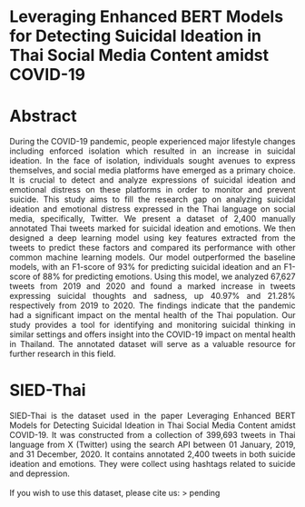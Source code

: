 # Leveraging Enhanced BERT Models for Detecting Suicidal Ideation in Thai Social Media Content amidst COVID-19
# Abstract
<div align="justify"> During the COVID-19 pandemic, people experienced major lifestyle changes including enforced isolation which resulted in an increase in suicidal ideation. In the face of isolation, individuals sought avenues to express themselves, and social media platforms have emerged as a primary choice. It is crucial to detect and analyze expressions of suicidal ideation and emotional distress on these platforms in order to monitor and prevent suicide. This study aims to fill the research gap on analyzing suicidal ideation and emotional distress expressed in the Thai language on social media, specifically, Twitter. We present a dataset of 2,400 manually annotated Thai tweets marked for suicidal ideation and emotions. We then designed a deep learning model using key features extracted from the tweets to predict these factors and compared its performance with other common machine learning models. Our model outperformed the baseline models, with an F1-score of 93% for predicting suicidal ideation and an F1-score of 88% for predicting emotions. Using this model, we analyzed 67,627 tweets from 2019 and 2020 and found a marked increase in tweets expressing suicidal thoughts and sadness, up 40.97% and 21.28% respectively from 2019 to 2020. The findings indicate that the pandemic had a significant impact on the mental health of the Thai population. Our study provides a tool for identifying and monitoring suicidal thinking in similar settings and offers insight into the COVID-19 impact on mental health in Thailand. The annotated dataset will serve as a valuable resource for further research in this field. </div>

# SIED-Thai
<div align="justify"> SIED-Thai is the dataset used in the paper Leveraging Enhanced BERT Models for Detecting Suicidal Ideation in Thai Social Media Content amidst COVID-19. It was constructed from a collection of 399,693 tweets in Thai language from X (Twitter) using the search API between 01 January, 2019, and 31 December, 2020. It contains annotated 2,400 tweets in both suicide ideation and emotions. They were collect using hashtags related to suicide and depression. </div>
<br>
If you wish to use this dataset, please cite us:
> pending
